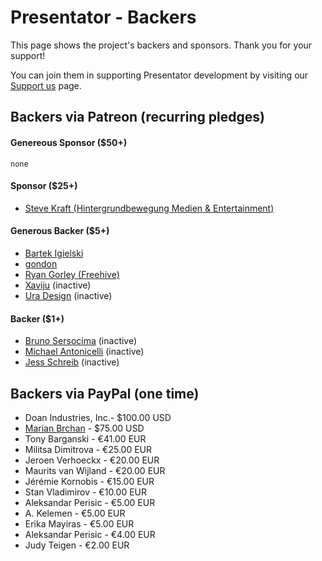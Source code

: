 Presentator - Backers
======================================================================

This page shows the project's backers and sponsors. Thank you for your support!

You can join them in supporting Presentator development by visiting our [Support us](https://presentator.io/support-us) page.


## Backers via Patreon (recurring pledges)

#### Genereous Sponsor ($50+)
`none`

#### Sponsor ($25+)
- [Steve Kraft (Hintergrundbewegung Medien & Entertainment)](https://hintergrundbewegung.de/)

#### Generous Backer ($5+)
- [Bartek Igielski](https://www.patreon.com/profile/creators?u=73170486)
- [gondon](https://www.patreon.com/gondon/creators)
- [Ryan Gorley (Freehive)](https://freehive.com/)
- [Xaviju](https://xaviju.github.io/) (inactive)
- [Ura Design](https://ura.design/) (inactive)

#### Backer ($1+)
- [Bruno Sersocima](https://www.patreon.com/user/creators?u=40134475) (inactive)
- [Michael Antonicelli](https://www.patreon.com/user/creators?u=42709986) (inactive)
- [Jess Schreib](https://www.facebook.com/JanyalaIllustrations/) (inactive)


## Backers via PayPal (one time)
- Doan Industries, Inc.- $100.00 USD
- [Marian Brchan](http://marianbrchan.com) - $75.00 USD
- Tony Barganski - €41.00 EUR
- Militsa Dimitrova - €25.00 EUR
- Jeroen Verhoeckx - €20.00 EUR
- Maurits van Wijland - €20.00 EUR
- Jérémie Kornobis - €15.00 EUR
- Stan Vladimirov - €10.00 EUR
- Aleksandar Perisic -  €5.00 EUR
- A. Kelemen - €5.00 EUR
- Erika Mayiras - €5.00 EUR
- Aleksandar Perisic - €4.00 EUR
- Judy Teigen -  €2.00 EUR
